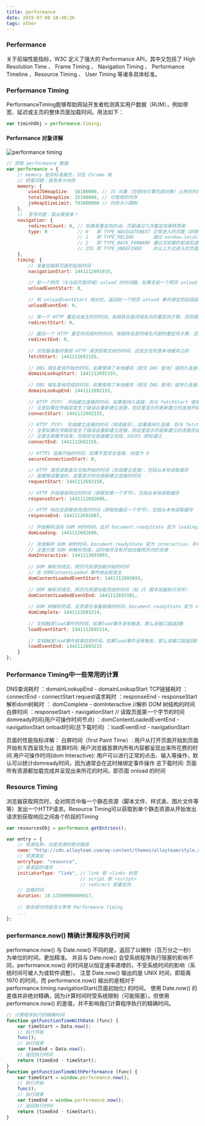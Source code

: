 ```yaml
---
title: performance
date: 2019-07-08 10:40:26
tags: other
---
```


### Performance
关于前端性能指标，W3C 定义了强大的 Performance API，其中又包括了 High Resolution Time 、 Frame Timing 、 Navigation Timing 、 Performance Timeline 、Resource Timing 、 User Timing 等诸多具体标准。

### Performance Timing
PerformanceTiming能够帮助网站开发者检测真实用户数据（RUM），例如带宽、延迟或主页的整体页面加载时间。用法如下：

```javascript
var timinhObj = performance.timing;
```

#### Performance 对象详解
![performance timing](/images/other/performance.jpeg)
```javascript
// 获取 performance 数据
var performance = {  
    // memory 是非标准属性，只在 Chrome 有
    // 财富问题：我有多少内存
    memory: {
        usedJSHeapSize:  16100000, // JS 对象（包括V8引擎内部对象）占用的内存，一定小于 totalJSHeapSize
        totalJSHeapSize: 35100000, // 可使用的内存
        jsHeapSizeLimit: 793000000 // 内存大小限制
    },
    //  哲学问题：我从哪里来？
    navigation: {
        redirectCount: 0, // 如果有重定向的话，页面通过几次重定向跳转而来
        type: 0           // 0   即 TYPE_NAVIGATENEXT 正常进入的页面（非刷新、非重定向等）
                          // 1   即 TYPE_RELOAD       通过 window.location.reload() 刷新的页面
                          // 2   即 TYPE_BACK_FORWARD 通过浏览器的前进后退按钮进入的页面（历史记录）
                          // 255 即 TYPE_UNDEFINED    非以上方式进入的页面
    },
    timing: {
        // 准备加载新页面的起始时间
        navigationStart: 1441112691935,
 
        // 前一个网页（与当前页面同域）unload 的时间戳，如果无前一个网页 unload 或者前一个网页与当前页面不同域，则值为 0
        unloadEventStart: 0,
 
        // 和 unloadEventStart 相对应，返回前一个网页 unload 事件绑定的回调函数执行完毕的时间戳
        unloadEventEnd: 0,
 
        // 第一个 HTTP 重定向发生时的时间。有跳转且是同域名内的重定向才算，否则值为 0 
        redirectStart: 0,
 
        // 最后一个 HTTP 重定向完成时的时间。有跳转且是同域名内部的重定向才算，否则值为 0 
        redirectEnd: 0,
 
        // 浏览器准备好使用 HTTP 请求抓取文档的时间，这发生在检查本地缓存之前
        fetchStart: 1441112692155,
 
        // DNS 域名查询开始的时间，如果使用了本地缓存（即无 DNS 查询）或持久连接，则与 fetchStart 值相等
        domainLookupStart: 1441112692155,
 
        // DNS 域名查询完成的时间，如果使用了本地缓存（即无 DNS 查询）或持久连接，则与 fetchStart 值相等
        domainLookupEnd: 1441112692155,
 
        // HTTP（TCP） 开始建立连接的时间，如果是持久连接，则与 fetchStart 值相等
        // 注意如果在传输层发生了错误且重新建立连接，则这里显示的是新建立的连接开始的时间
        connectStart: 1441112692155,
 
        // HTTP（TCP） 完成建立连接的时间（完成握手），如果是持久连接，则与 fetchStart 值相等
        // 注意如果在传输层发生了错误且重新建立连接，则这里显示的是新建立的连接完成的时间
        // 注意这里握手结束，包括安全连接建立完成、SOCKS 授权通过
        connectEnd: 1441112692155,
 
        // HTTPS 连接开始的时间，如果不是安全连接，则值为 0
        secureConnectionStart: 0,
 
        // HTTP 请求读取真实文档开始的时间（完成建立连接），包括从本地读取缓存
        // 连接错误重连时，这里显示的也是新建立连接的时间
        requestStart: 1441112692158,
 
        // HTTP 开始接收响应的时间（获取到第一个字节），包括从本地读取缓存
        responseStart: 1441112692686,
 
        // HTTP 响应全部接收完成的时间（获取到最后一个字节），包括从本地读取缓存
        responseEnd: 1441112692687,
 
        // 开始解析渲染 DOM 树的时间，此时 Document.readyState 变为 loading，并将抛出 readystatechange 相关事件
        domLoading: 1441112692690,
 
        // 完成解析 DOM 树的时间，Document.readyState 变为 interactive，并将抛出 readystatechange 相关事件
        // 注意只是 DOM 树解析完成，这时候并没有开始加载网页内的资源
        domInteractive: 1441112693093,
 
        // DOM 解析完成后，网页内资源加载开始的时间
        // 在 DOMContentLoaded 事件抛出前发生
        domContentLoadedEventStart: 1441112693093,
 
        // DOM 解析完成后，网页内资源加载完成的时间（如 JS 脚本加载执行完毕）
        domContentLoadedEventEnd: 1441112693101,
 
        // DOM 树解析完成，且资源也准备就绪的时间，Document.readyState 变为 complete，并将抛出 readystatechange 相关事件
        domComplete: 1441112693214,
 
        // 文档触发load事件的时间。如果load事件没有触发，那么该接口就返回0
        loadEventStart: 1441112693214,
 
        // 文档触发load事件结束后的时间。如果load事件没有触发，那么该接口就返回0
        loadEventEnd: 1441112693215
    }
};
```

### Performance Timing中一些常用的计算
DNS查询耗时 ：domainLookupEnd - domainLookupStart
TCP链接耗时 ：connectEnd - connectStart
request请求耗时 ：responseEnd - responseStart
解析dom树耗时 ： domComplete - domInteractive //解析 DOM 树结构的时间
白屏时间 ：responseStart - navigationStart // 读取页面第一个字节的时间
domready时间(用户可操作时间节点) ：domContentLoadedEventEnd - navigationStart
onload时间(总下载时间) ：loadEventEnd - navigationStart

页面的性能指标详解：
白屏时间（first Paint Time）: 用户从打开页面开始到页面开始有东西呈现为止
首屏时间: 用户浏览器首屏内所有内容都呈现出来所花费的时间
用户可操作时间(dom Interactive): 用户可以进行正常的点击、输入等操作，默认可以统计domready时间，因为通常会在这时候绑定事件操作
总下载时间: 页面所有资源都加载完成并呈现出来所花的时间，即页面 onload 的时间


### Resource Timing
浏览器获取网页时，会对网页中每一个静态资源（脚本文件、样式表、图片文件等等）发出一个HTTP请求。Resource Timing可以获取到单个静态资源从开始发出请求到获取响应之间各个阶段的Timing

```javascript
var resourcesObj = performance.getEntries();

var entry = {  
    // 资源名称，也是资源的绝对路径
    name: "http://cdn.alloyteam.com/wp-content/themes/alloyteam/style.css",
    // 资源类型
    entryType: "resource",
    // 谁发起的请求
    initiatorType: "link", // link 即 <link> 标签
                           // script 即 <script>
                           // redirect 即重定向
    // 加载时间
    duration: 18.13399999809917,
    
    // 剩余部分内容含义参考 Performance Timing
    ... 
};

```


### performance.now() 精确计算程序执行时间
performance.now() 与 Date.now() 不同的是，返回了以微秒（百万分之一秒）为单位的时间，更加精准。
并且与 Date.now() 会受系统程序执行阻塞的影响不同，performance.now() 的时间是以恒定速率递增的，不受系统时间的影响（系统时间可被人为或软件调整）。
注意 Date.now() 输出的是 UNIX 时间，即距离 1970 的时间，而 performance.now() 输出的是相对于 performance.timing.navigationStart(页面初始化) 的时间。
使用 Date.now() 的差值并非绝对精确，因为计算时间时受系统限制（可能阻塞）。但使用 performance.now() 的差值，并不影响我们计算程序执行的精确时间。
```javascript
// 计算程序执行的精确时间
function getFunctionTimeWithDate (func) {  
    var timeStart = Data.now();
    // 执行开始
    func();
    // 执行结束
    var timeEnd = Data.now();
    // 返回执行时间
    return (timeEnd - timeStart);
}
function getFunctionTimeWithPerformance (func) {  
    var timeStart = window.performance.now();
    // 执行开始
    func();
    // 执行结束
    var timeEnd = window.performance.now();
    // 返回执行时间
    return (timeEnd - timeStart);
}
```
